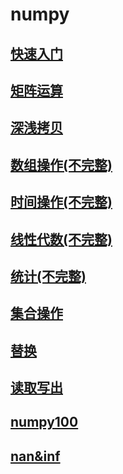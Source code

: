 # numpy

## [快速入门](quickstart.ipynb)
## [矩阵运算](matrix.ipynb)
## [深浅拷贝](copy.ipynb)
## [数组操作(不完整)](array_operation.ipynb)
## [时间操作(不完整)](time_operation.ipynb)
## [线性代数(不完整)](linalg.ipynb)
## [统计(不完整)](statistics.ipynb)
## [集合操作](set.ipynb)
## [替换](replace.ipynb)
## [读取写出](read_write.ipynb)
## [numpy100](https://github.com/rougier/numpy-100)
## [nan&inf](nan_inf.ipynb)